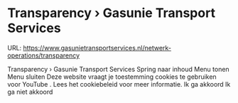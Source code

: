 # Transparency › Gasunie Transport Services

URL: https://www.gasunietransportservices.nl/netwerk-operations/transparency

Transparency › Gasunie Transport Services
Spring naar inhoud
Menu tonen
Menu sluiten
Deze website vraagt je toestemming cookies te gebruiken voor
YouTube
. Lees het
cookiebeleid
voor meer informatie.
Ik ga akkoord
Ik ga niet akkoord